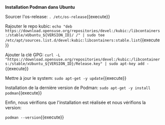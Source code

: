 
**Installation Podman dans Ubuntu**


Sourcer l'os-release:  `. /etc/os-release`{{execute}}

Rajouter le repo kubic: `echo "deb https://download.opensuse.org/repositories/devel:/kubic:/libcontainers:/stable/xUbuntu_${VERSION_ID}/ /" | sudo tee /etc/apt/sources.list.d/devel:kubic:libcontainers:stable.list`{{execute}}

Ajouter la clé GPG:  `curl -L "https://download.opensuse.org/repositories/devel:/kubic:/libcontainers:/stable/xUbuntu_${VERSION_ID}/Release.key" | sudo apt-key add -`{{execute}}

Mettre à jour le system: `sudo apt-get -y update`{{execute}}

Installation de la dernière version de Podman: `sudo apt-get -y install podman`{{execute}}

Enfin, nous vérifions que l'installation est réalisée et nous vérifions la version: 

`podman --version`{{execute}}

